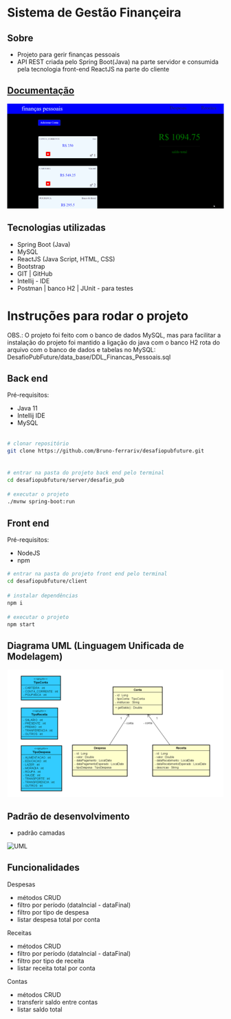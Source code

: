 # Sistema de Gestão Finançeira

## Sobre
- Projeto para gerir finanças pessoais
- API REST criada pelo Spring Boot(Java) na parte servidor e consumida pela tecnologia front-end ReactJS na parte do cliente

## [Documentação](https://github.com/Bruno-ferrariv/desafiopubfuture/blob/main/DesafioPubFuture_doc.docx)

![GIF_TELAS](https://github.com/Bruno-ferrariv/desafiopubfuture/blob/main/imagens/financas_pessoais_gif.gif)

## Tecnologias utilizadas

- Spring Boot (Java)
- MySQL
- ReactJS (Java Script, HTML, CSS)
- Bootstrap
- GIT | GitHub
- Intellij - IDE
- Postman | banco H2 | JUnit - para testes

# Instruções para rodar o projeto

OBS.: O projeto foi feito com o banco de dados MySQL, mas para facilitar a instalação do projeto foi mantido a ligação do java com o banco H2
rota do arquivo com o banco de dados e tabelas no MySQL: DesafioPubFuture/data_base/DDL_Financas_Pessoais.sql

## Back end
Pré-requisitos: 
 - Java 11
 - Intellij IDE
 - MySQL

```bash

# clonar repositório
git clone https://github.com/Bruno-ferrariv/desafiopubfuture.git


# entrar na pasta do projeto back end pelo terminal
cd desafiopubfuture/server/desafio_pub

# executar o projeto
./mvnw spring-boot:run
```

## Front end
Pré-requisitos: 
- NodeJS
- npm

```bash
# entrar na pasta do projeto front end pelo terminal
cd desafiopubfuture/client

# instalar dependências
npm i

# executar o projeto
npm start
```
## 

## Diagrama UML (Linguagem Unificada de Modelagem)

![UML](https://github.com/Bruno-ferrariv/desafiopubfuture/blob/main/imagens/UML.PNG)

## Padrão de desenvolvimento
- padrão camadas

![UML](https://github.com/Bruno-ferrariv/desafiopubfuture/blob/main/imagens/padr%C3%A3o%20camadas.png)

## Funcionalidades

Despesas
- métodos CRUD
- filtro por período (dataIncial - dataFinal)
- filtro por tipo de despesa
- listar despesa total por conta

Receitas
- métodos CRUD
- filtro por período (dataIncial - dataFinal)
- filtro por tipo de receita
- listar receita total por conta

Contas
- métodos CRUD
- transferir saldo entre contas
- listar saldo total
